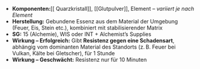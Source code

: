 - **Komponenten:**[[ Quarzkristall]], [[Glutpulver]], Element _– variiert je nach Element_
- **Herstellung:** Gebundene Essenz aus dem Material der Umgebung (Feuer, Eis, Stein etc.), kombiniert mit stabilisierender Matrix
- **SG:** 15 (Alchemie), WIS oder INT + Alchemist’s Supplies
- **Wirkung – Erfolgreich:** Gibt **Resistenz gegen eine Schadensart**, abhängig vom dominanten Material des Standorts (z. B. Feuer bei Vulkan, Kälte bei Gletscher), für 1 Stunde
- **Wirkung – Geschwächt:** Resistenz nur für 10 Minuten